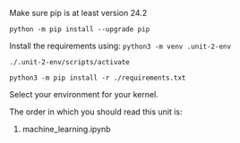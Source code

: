 Make sure pip is at least version 24.2

`python -m pip install --upgrade pip`


Install the requirements using:
`python3 -m venv .unit-2-env`

`./.unit-2-env/scripts/activate`

`python3 -m pip install -r ./requirements.txt`

Select your environment for your kernel.


The order in which you should read this unit is:
1. machine_learning.ipynb